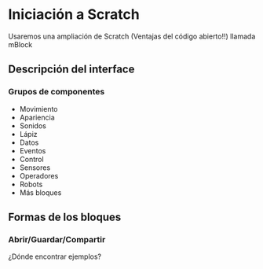 # Iniciación a Scratch



Usaremos una ampliación de Scratch (Ventajas del código abierto!!) llamada mBlock

## Descripción del interface

### Grupos de componentes

* Movimiento
* Apariencia
* Sonidos
* Lápiz
* Datos
* Eventos
* Control
* Sensores
* Operadores
* Robots
* Más bloques

## Formas de los bloques

### Abrir/Guardar/Compartir

¿Dónde encontrar ejemplos?


